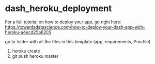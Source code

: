 # dash_heroku_deployment
For a full tutorial on how to deploy your app, go right here: https://towardsdatascience.com/how-to-deploy-your-dash-app-with-heroku-a4ecd25a6205


go to folder with all the files in this template (app, requirements, Procfile)

1. heroku create <unique-app-name>
2. git push heroku master
  
 
